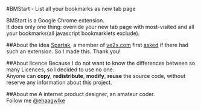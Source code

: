 #BMStart - List all your bookmarks as new tab page

BMStart is a Google Chrome extension.  
It does only one thing: override your new tab page with most-visited and all your bookmarks(all javascript bookmarklets exclude).

##About the idea
[Spartak](http://v2ex.com/member/spartak), a member of [ve2x.com](http://ve2x.com) first [asked](http://v2ex.com/t/32528#reply7) if there had such an extension. So I made this. Thank you!

##About licence
Because I do not want to know the differences between so many Licences, so I decided to use no one.  
Anyone can **copy**, **redistribute**, **modify**, **reuse** the source code, without reserve any information about this project.

##About me
A internet product designer, an amateur coder.  
Follow me [@ehaagwlke](http://twitter.com/ehaagwlke)

